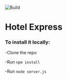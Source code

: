![Build](https://travis-ci.org/SamAlbuga/hotelexpress.svg?branch=master)

# Hotel Express

### To install it locally:

-Clone the repo

-Run `npm install`

-Run `node server.js`
